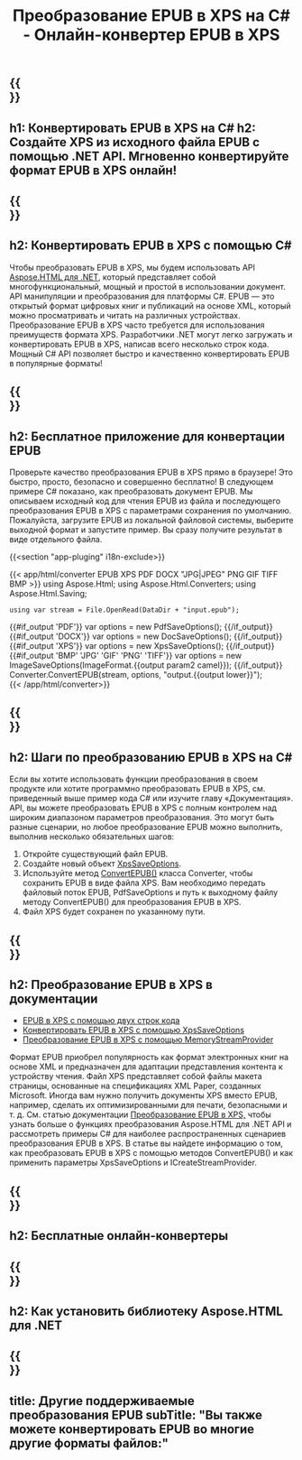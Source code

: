 ﻿---
translation: true
template: /templates/_template-conversion-child.md
title: Преобразование EPUB в XPS на C# - Онлайн-конвертер EPUB в XPS
description: Пример C# кода для преобразования EPUB в XPS. Легко используйте С# API в любом приложении .NET. Попробуйте онлайн-конвертер EPUB в XPS бесплатно!
url: /net/conversion/epub-to-xps/
family: html
platformtag: net
feature: conversion
informat: EPUB
outformat: XPS
otherformats: DOCX PDF XPS GIF JPEG PNG TIFF BMP
---

{{<section banner>}}
---
h1: Конвертировать EPUB в XPS на C#
h2: Создайте XPS из исходного файла EPUB с помощью .NET API. Мгновенно конвертируйте формат EPUB в XPS онлайн!
---

{{<section overview>}}
---
h2: Конвертировать EPUB в XPS с помощью C#
---

Чтобы преобразовать EPUB в XPS, мы будем использовать API [Aspose.HTML для .NET](https://products.aspose.com/html/net/), который представляет собой многофункциональный, мощный и простой в использовании документ. API манипуляции и преобразования для платформы C#. EPUB — это открытый формат цифровых книг и публикаций на основе XML, который можно просматривать и читать на различных устройствах. Преобразование EPUB в XPS часто требуется для использования преимуществ формата XPS. Разработчики .NET могут легко загружать и конвертировать EPUB в XPS, написав всего несколько строк кода. Мощный C# API позволяет быстро и качественно конвертировать EPUB в популярные форматы!

{{<section demos>}}
---
h2: Бесплатное приложение для конвертации EPUB
---

Проверьте качество преобразования EPUB в XPS прямо в браузере! Это быстро, просто, безопасно и совершенно бесплатно! В следующем примере C# показано, как преобразовать документ EPUB. Мы описываем исходный код для чтения EPUB из файла и последующего преобразования EPUB в XPS с параметрами сохранения по умолчанию. Пожалуйста, загрузите EPUB из локальной файловой системы, выберите выходной формат и запустите пример. Вы сразу получите результат в виде отдельного файла.

{{<section "app-pluging" i18n-exclude>}}

{{< app/html/converter EPUB  XPS PDF DOCX "JPG|JPEG" PNG GIF TIFF BMP >}}
using Aspose.Html;
using Aspose.Html.Converters;
using Aspose.Html.Saving;

    using var stream = File.OpenRead(DataDir + "input.epub");
{{#if_output 'PDF'}}
    var options = new PdfSaveOptions();
{{/if_output}}
{{#if_output 'DOCX'}}
    var options = new DocSaveOptions();
{{/if_output}}
{{#if_output 'XPS'}}
    var options = new XpsSaveOptions();
{{/if_output}}
{{#if_output 'BMP' 'JPG' 'GIF' 'PNG' 'TIFF'}}
    var options = new ImageSaveOptions(ImageFormat.{{output param2 camel}});
{{/if_output}}
    Converter.ConvertEPUB(stream, options, "output.{{output lower}}");   
{{< /app/html/converter>}}


{{<section steps>}}
---
h2: Шаги по преобразованию EPUB в XPS на C#
---

Если вы хотите использовать функции преобразования в своем продукте или хотите программно преобразовать EPUB в XPS, см. приведенный выше пример кода C# или изучите главу «Документация». API, вы можете преобразовать EPUB в XPS с полным контролем над широким диапазоном параметров преобразования. Это могут быть разные сценарии, но любое преобразование EPUB можно выполнить, выполнив несколько обязательных шагов:

1. Откройте существующий файл EPUB.
1. Создайте новый объект [XpsSaveOptions](https://reference.aspose.com/html/net/aspose.html.saving/xpssaveoptions/).
1. Используйте метод [ConvertEPUB()](https://reference.aspose.com/html/net/aspose.html.converters.converter/convertepub/) класса Converter, чтобы сохранить EPUB в виде файла XPS. Вам необходимо передать файловый поток EPUB, PdfSaveOptions и путь к выходному файлу методу ConvertEPUB() для преобразования EPUB в XPS.
1. Файл XPS будет сохранен по указанному пути.

{{<section documentation>}}
---
h2: Преобразование EPUB в XPS в документации
---

  - <a href="https://docs.aspose.com/html/net/converting-between-formats/epub-to-xps/#epub-to-xps-by-two-lines-of-code" target="_blank">EPUB в XPS с помощью двух строк кода</a>
  - <a href="https://docs.aspose.com/html/net/converting-between-formats/epub-to-xps/#convert-epub-to-xps-using-xpssaveoptions" target="_blank" >Конвертировать EPUB в XPS с помощью XpsSaveOptions</a>
  - <a href="https://docs.aspose.com/html/net/converting-between-formats/epub-to-xps/#output-stream-providers" target="_blank">Преобразование EPUB в XPS с помощью MemoryStreamProvider</a>

Формат EPUB приобрел популярность как формат электронных книг на основе XML и предназначен для адаптации представления контента к устройству чтения. Файл XPS представляет собой файлы макета страницы, основанные на спецификациях XML Paper, созданных Microsoft. Иногда вам нужно получить документы XPS вместо EPUB, например, сделать их оптимизированными для печати, безопасными и т. д. См. статью документации [Преобразование EPUB в XPS,](https://docs.aspose.com/html/net/converting-between-formats/epub-to-xps/) чтобы узнать больше о функциях преобразования Aspose.HTML для .NET API и рассмотреть примеры C# для наиболее распространенных сценариев преобразования EPUB в XPS. В статье вы найдете информацию о том, как преобразовать EPUB в XPS с помощью методов ConvertEPUB() и как применить параметры XpsSaveOptions и ICreateStreamProvider.

{{<section online-converters>}}
---
h2: Бесплатные онлайн-конвертеры
---

{{<section get-started>}}
---
h2: Как установить библиотеку Aspose.HTML для .NET
---

{{<section other-conversions>}}
---
title: Другие поддерживаемые преобразования EPUB
subTitle: "Вы также можете конвертировать EPUB во многие другие форматы файлов:"
---